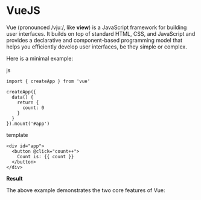 # VueJS

Vue (pronounced /vjuː/, like **view**) is a JavaScript framework for building user interfaces. It builds on top of standard HTML, CSS, and JavaScript and provides a declarative and component-based programming model that helps you efficiently develop user interfaces, be they simple or complex.

Here is a minimal example:

js

```
import { createApp } from 'vue'

createApp({
  data() {
    return {
      count: 0
    }
  }
}).mount('#app')
```

template

```
<div id="app">
  <button @click="count++">
    Count is: {{ count }}
  </button>
</div>
```

**Result**

The above example demonstrates the two core features of Vue:
